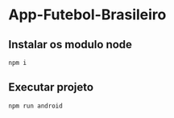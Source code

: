 # App-Futebol-Brasileiro

## Instalar os modulo node
~~~~npm
npm i
~~~~

## Executar projeto
~~~~npm
npm run android
~~~~
